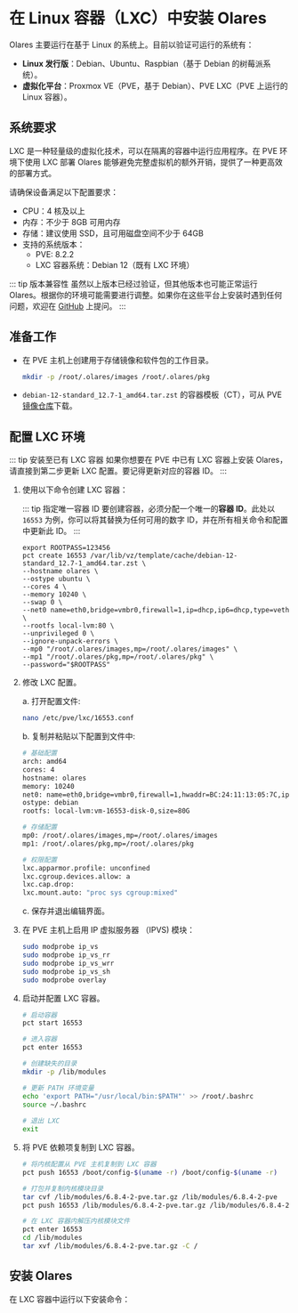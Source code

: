 # 在 Linux 容器（LXC）中安装 Olares
Olares 主要运行在基于 Linux 的系统上。目前以验证可运行的系统有：

- **Linux 发行版**：Debian、Ubuntu、Raspbian（基于 Debian 的树莓派系统）。
- **虚拟化平台**：Proxmox VE（PVE，基于 Debian）、PVE LXC（PVE 上运行的 Linux 容器）。

## 系统要求

LXC 是一种轻量级的虚拟化技术，可以在隔离的容器中运行应用程序。在 PVE 环境下使用 LXC 部署 Olares 能够避免完整虚拟机的额外开销，提供了一种更高效的部署方式。

请确保设备满足以下配置要求：

- CPU：4 核及以上
- 内存：不少于 8GB 可用内存
- 存储：建议使用 SSD，且可用磁盘空间不少于 64GB
- 支持的系统版本：
  - PVE: 8.2.2
  - LXC 容器系统：Debian 12（既有 LXC 环境）

::: tip 版本兼容性
虽然以上版本已经过验证，但其他版本也可能正常运行 Olares。根据你的环境可能需要进行调整。如果你在这些平台上安装时遇到任何问题，欢迎在 [GitHub](https://github.com/beclab/Olares/issues/new) 上提问。
:::

## 准备工作

- 在 PVE 主机上创建用于存储镜像和软件包的工作目录。
  
   ```bash
   mkdir -p /root/.olares/images /root/.olares/pkg
   ```
-  `debian-12-standard_12.7-1_amd64.tar.zst` 的容器模板（CT），可从 PVE [镜像仓库](http://download.proxmox.com/images/system/)下载。

## 配置 LXC 环境

::: tip 安装至已有 LXC 容器
如果你想要在 PVE 中已有 LXC 容器上安装 Olares，请直接到第二步更新 LXC 配置。要记得更新对应的容器 ID。
:::

1. 使用以下命令创建 LXC 容器：

   ::: tip 指定唯一容器 ID
   要创建容器，必须分配一个唯一的**容器 ID**。此处以 `16553` 为例，你可以将其替换为任何可用的数字 ID，并在所有相关命令和配置中更新此 ID。
   :::

   ```bash{2}
   export ROOTPASS=123456 
   pct create 16553 /var/lib/vz/template/cache/debian-12-standard_12.7-1_amd64.tar.zst \
   --hostname olares \
   --ostype ubuntu \
   --cores 4 \
   --memory 10240 \
   --swap 0 \
   --net0 name=eth0,bridge=vmbr0,firewall=1,ip=dhcp,ip6=dhcp,type=veth \
   --rootfs local-lvm:80 \
   --unprivileged 0 \
   --ignore-unpack-errors \
   --mp0 "/root/.olares/images,mp=/root/.olares/images" \
   --mp1 "/root/.olares/pkg,mp=/root/.olares/pkg" \
   --password="$ROOTPASS"

2. 修改 LXC 配置。
   
   a. 打开配置文件:

   ```bash
   nano /etc/pve/lxc/16553.conf
   ```
   
   b. 复制并粘贴以下配置到文件中:
      
      ```bash
      # 基础配置
      arch: amd64
      cores: 4
      hostname: olares
      memory: 10240
      net0: name=eth0,bridge=vmbr0,firewall=1,hwaddr=BC:24:11:13:05:7C,ip=dhcp,ip6=dhcp,type=veth
      ostype: debian
      rootfs: local-lvm:vm-16553-disk-0,size=80G

      # 存储配置
      mp0: /root/.olares/images,mp=/root/.olares/images
      mp1: /root/.olares/pkg,mp=/root/.olares/pkg

      # 权限配置
      lxc.apparmor.profile: unconfined
      lxc.cgroup.devices.allow: a
      lxc.cap.drop:
      lxc.mount.auto: "proc sys cgroup:mixed"
      ```
   
   c. 保存并退出编辑界面。

3. 在 PVE 主机上启用 IP 虚拟服务器 （IPVS) 模块：

   ```bash
   sudo modprobe ip_vs
   sudo modprobe ip_vs_rr
   sudo modprobe ip_vs_wrr
   sudo modprobe ip_vs_sh
   sudo modprobe overlay
   ```
4. 启动并配置 LXC 容器。

   ```bash 
   # 启动容器
   pct start 16553

   # 进入容器
   pct enter 16553

   # 创建缺失的目录
   mkdir -p /lib/modules

   # 更新 PATH 环境变量
   echo 'export PATH="/usr/local/bin:$PATH"' >> /root/.bashrc
   source ~/.bashrc
      
   # 退出 LXC
   exit
   ```

5. 将 PVE 依赖项复制到 LXC 容器。
   
   ```bash
   # 将内核配置从 PVE 主机复制到 LXC 容器
   pct push 16553 /boot/config-$(uname -r) /boot/config-$(uname -r)
   
   # 打包并复制内核模块目录
   tar cvf /lib/modules/6.8.4-2-pve.tar.gz /lib/modules/6.8.4-2-pve
   pct push 16553 /lib/modules/6.8.4-2-pve.tar.gz /lib/modules/6.8.4-2-pve.tar.gz
   
   # 在 LXC 容器内解压内核模块文件
   pct enter 16553
   cd /lib/modules
   tar xvf /lib/modules/6.8.4-2-pve.tar.gz -C /
   ```

## 安装 Olares

在 LXC 容器中运行以下安装命令：

<!--@include: ./reusables.md{4,28}-->

<!--@include: ./activate-olares.md-->

<!--@include: ./log-in-to-olares.md-->

<!--@include: ./reusables.md{30,34}-->